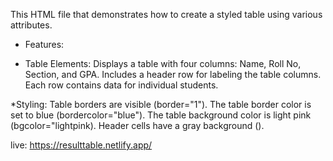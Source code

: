 This HTML file that demonstrates how to create a styled table using various attributes.

* Features:

* Table Elements:
Displays a table with four columns: Name, Roll No, Section, and GPA.
Includes a header row for labeling the table columns.
Each row contains data for individual students.

*Styling:
Table borders are visible (border="1").
The table border color is set to blue (bordercolor="blue").
The table background color is light pink (bgcolor="lightpink).
Header cells have a gray background (<th bgcolor="gray">).

live: https://resulttable.netlify.app/
